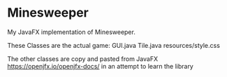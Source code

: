 # Minesweeper
My JavaFX implementation of Minesweeper. 

These Classes are the actual game:
GUI.java  Tile.java  resources/style.css

The other classes are copy and pasted from JavaFX https://openjfx.io/openjfx-docs/ in an attempt to learn the library
